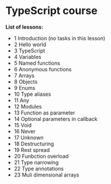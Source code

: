 # TypeScript course

**List of lessons:**

- 1 Introduction (no tasks in this lesson)
- 2 Hello world
- 3 TypeScript
- 4 Variables
- 5 Named functions
- 6 Anonymous functions
- 7 Arrays
- 8 Objects
- 9 Enums
- 10 Type aliases
- 11 Any
- 12 Modules
- 13 Function as parameter
- 14 Optional parameters in callback
- 15 Void
- 16 Never
- 17 Unknown
- 18 Destructuring
- 19 Rest spread
- 20 Funbction overload
- 21 Type narrowing
- 22 Type annotations
- 23 Muli dimensional arrays
